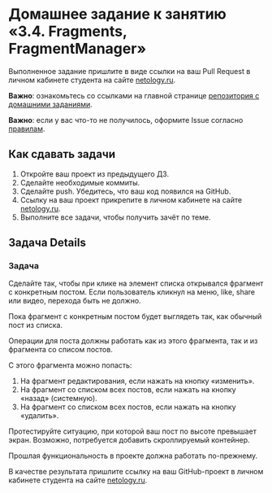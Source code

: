 # Домашнее задание к занятию «3.4. Fragments, FragmentManager»

Выполненное задание пришлите в виде ссылки на ваш Pull Request в личном кабинете студента на сайте [netology.ru](https://netology.ru).

**Важно**: ознакомьтесь со ссылками на главной странице [репозитория с домашними заданиями](../README.md).

**Важно**: если у вас что-то не получилось, оформите Issue согласно [правилам](../report-requirements.md).

## Как сдавать задачи

1. Откройте ваш проект из предыдущего ДЗ.
1. Сделайте необходимые коммиты.
1. Сделайте push. Убедитесь, что ваш код появился на GitHub.
1. Ссылку на ваш проект прикрепите в личном кабинете на сайте [netology.ru](https://netology.ru).
1. Выполните все задачи, чтобы получить зачёт по теме.

## Задача Details

### Задача

Сделайте так, чтобы при клике на элемент списка открывался фрагмент с конкретным постом. Если пользователь кликнул на меню, like, share или видео, перехода быть не должно.

Пока фрагмент с конкретным постом будет выглядеть так, как обычный пост из списка.

Операции для поста должны работать как из этого фрагмента, так и из фрагмента со списом постов.

С этого фрагмента можно попасть:
1. На фрагмент редактирования, если нажать на кнопку «изменить».
1. На фрагмент со списком всех постов, если нажать на кнопку «назад» (системную).
1. На фрагмент со списком всех постов, если нажать на кнопку «удалить».

Протестируйте ситуацию, при которой ваш пост по высоте превышает экран. Возможно, потребуется добавить скроллируемый контейнер. 

Прошлая функциональность в проекте должна работать по-прежнему.

В качестве результата пришлите ссылку на ваш GitHub-проект в личном кабинете студента на сайте [netology.ru](https://netology.ru).
